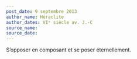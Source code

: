 ```yaml
---
post_date: 9 septembre 2013
author_name: Héraclite
author_dates: VIᵉ siècle av. J.-C
source_name:
source_date:
---
```


S’opposer en composant et se poser éternellement.
